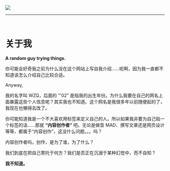 ![](https://img.wzq02.top/others/aboutme_pic1.webp)

----

<br>

# 关于我

**A random guy trying things.**

你可能会好奇我之前为什么没在这个网站上写自我介绍……呃啊，因为我一直都不知道该怎么介绍自己比较合适。

Anyway,

我的名字叫 WZQ，后面的 “'02” 是指我的出生年份。为什么我要在自己的网名上面暴露这些个人信息呢？其实我也不知道。这个网名是我很多年以前随便起的了，我现在也懒得去改了。

你可能知道我是一个不大喜欢用标签来定义自己的人。所以如果我非要为自己贴一个标签的话……那就 **“内容创作者”** 吧。无论是做音 MAD、撰写文章还是网页设计等等，都属于“内容创作”，这没什么问题。。。吗？

内容创作者吗，创作，是为了谁，为了什么？

我们到底在把自己寄托于何方？我们是否正在沉溺于某种幻觉中，而不自知？

**我不知道。**